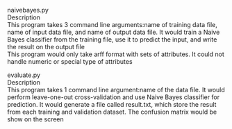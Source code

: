 naivebayes.py\
Description\
This program takes 3 command line arguments:name of training data file, name of input data file, and name of output data file. It would train a Naive Bayes classifier from the training file, use it to predict the input, and write the result on the output file\
This program would only take arff format with sets of attributes. It could not handle numeric or special type of attributes

evaluate.py\
Description\
This program takes 1 command line argument:name of the data file. It would perform leave-one-out cross-validation and use Naive Bayes classifier for prediction. It would generate a file called result.txt, which store the result from each training and validation dataset. The confusion matrix would be show on the screen
